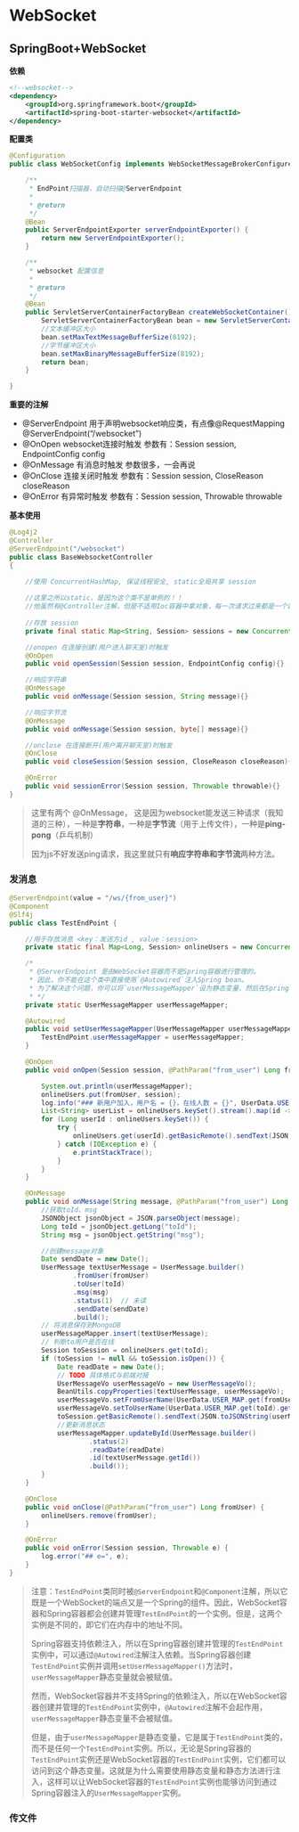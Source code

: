# WebSocket



## SpringBoot+WebSocket

**依赖**

```xml
<!--websocket-->
<dependency>
    <groupId>org.springframework.boot</groupId>
    <artifactId>spring-boot-starter-websocket</artifactId>
</dependency>
```

**配置类**

```java
@Configuration
public class WebSocketConfig implements WebSocketMessageBrokerConfigurer {

    /**
     * EndPoint扫描器，自动扫描@ServerEndpoint
     *
     * @return
     */
    @Bean
    public ServerEndpointExporter serverEndpointExporter() {
        return new ServerEndpointExporter();
    }

    /**
     * websocket 配置信息
     *
     * @return
     */
    @Bean
    public ServletServerContainerFactoryBean createWebSocketContainer() {
        ServletServerContainerFactoryBean bean = new ServletServerContainerFactoryBean();
        //文本缓冲区大小
        bean.setMaxTextMessageBufferSize(8192);
        //字节缓冲区大小
        bean.setMaxBinaryMessageBufferSize(8192);
        return bean;
    }

}
```

**重要的注解**

- @ServerEndpoint	用于声明websocket响应类，有点像@RequestMapping	@ServerEndpoint(“/websocket”)
- @OnOpen	websocket连接时触发	参数有：Session session, EndpointConfig config
- @OnMessage	有消息时触发	参数很多，一会再说
- @OnClose	连接关闭时触发	参数有：Session session, CloseReason closeReason
- @OnError	有异常时触发	参数有：Session session, Throwable throwable

**基本使用**

```java
@Log4j2
@Controller
@ServerEndpoint("/websocket")
public class BaseWebsocketController
{

	//使用 ConcurrentHashMap, 保证线程安全, static全局共享 session
	
	//这里之所以static，是因为这个类不是单例的！！
	//他虽然有@Controller注解，但是不适用Ioc容器中拿对象，每一次请求过来都是一个新的对象
	
    //存放 session
    private final static Map<String, Session> sessions = new ConcurrentHashMap<>();

    //onopen 在连接创建(用户进入聊天室)时触发
    @OnOpen
    public void openSession(Session session, EndpointConfig config){}

	//响应字符串
    @OnMessage
    public void onMessage(Session session, String message){}

	//响应字节流
    @OnMessage
    public void onMessage(Session session, byte[] message){}

    //onclose 在连接断开(用户离开聊天室)时触发
    @OnClose
    public void closeSession(Session session, CloseReason closeReason){}

    @OnError
    public void sessionError(Session session, Throwable throwable){}
}
```

> 这里有两个 @OnMessage， 这是因为websocket能发送三种请求（我知道的三种），一种是**字符串**，一种是**字节流**（用于上传文件），一种是**ping-pong**（乒乓机制）
>
> 因为js不好发送ping请求，我这里就只有**响应字符串和字节流**两种方法。



### 发消息

```java
@ServerEndpoint(value = "/ws/{from_user}")
@Component
@Slf4j
public class TestEndPoint {

    //用于存放消息 <key：发送方id , value：session>
    private static final Map<Long, Session> onlineUsers = new ConcurrentHashMap<>();

    /*
     * @ServerEndpoint 是由WebSocket容器而不是Spring容器进行管理的。
     * 因此，你不能在这个类中直接使用`@Autowired`注入Spring bean。
     * 为了解决这个问题，你可以将`userMessageMapper`设为静态变量，然后在Spring容器启动时管理 testEndPoint 这个 bean 的时候注入 userMessageMapper。
     * */
    private static UserMessageMapper userMessageMapper;

    @Autowired
    public void setUserMessageMapper(UserMessageMapper userMessageMapper) {
        TestEndPoint.userMessageMapper = userMessageMapper;
    }

    @OnOpen
    public void onOpen(Session session, @PathParam("from_user") Long fromUser) {

        System.out.println(userMessageMapper);
        onlineUsers.put(fromUser, session);
        log.info("### 新用户加入，用户名 = {}，在线人数 = {}", UserData.USER_MAP.get(fromUser).getUsername(), onlineUsers.size());
        List<String> userList = onlineUsers.keySet().stream().map(id -> UserData.USER_MAP.get(id).getUsername()).collect(Collectors.toList());
        for (Long userId : onlineUsers.keySet()) {
            try {
                onlineUsers.get(userId).getBasicRemote().sendText(JSON.toJSONString(userList));
            } catch (IOException e) {
                e.printStackTrace();
            }
        }
    }

    @OnMessage
    public void onMessage(String message, @PathParam("from_user") Long fromUser) throws IOException {
        //获取toId、msg
        JSONObject jsonObject = JSON.parseObject(message);
        Long toId = jsonObject.getLong("toId");
        String msg = jsonObject.getString("msg");

        //创建message对象
        Date sendDate = new Date();
        UserMessage textUserMessage = UserMessage.builder()
                .fromUser(fromUser)
                .toUser(toId)
                .msg(msg)
                .status(1)  // 未读
                .sendDate(sendDate)
                .build();
        // 将消息保存到MongoDB
        userMessageMapper.insert(textUserMessage);
        // 判断to用户是否在线
        Session toSession = onlineUsers.get(toId);
        if (toSession != null && toSession.isOpen()) {
            Date readDate = new Date();
            // TODO 具体格式与前端对接
            UserMessageVo userMessageVo = new UserMessageVo();
            BeanUtils.copyProperties(textUserMessage, userMessageVo);
            userMessageVo.setFromUserName(UserData.USER_MAP.get(fromUser).getUsername());
            userMessageVo.setToUserName(UserData.USER_MAP.get(toId).getUsername());
            toSession.getBasicRemote().sendText(JSON.toJSONString(userMessageVo));
            //更新消息状态
            userMessageMapper.updateById(UserMessage.builder()
                    .status(2)
                    .readDate(readDate)
                    .id(textUserMessage.getId())
                    .build());
        }
    }

    @OnClose
    public void onClose(@PathParam("from_user") Long fromUser) {
        onlineUsers.remove(fromUser);
    }

    @OnError
    public void onError(Session session, Throwable e) {
        log.error("## e=", e);
    }
}
```

> 注意：`TestEndPoint`类同时被`@ServerEndpoint`和`@Component`注解，所以它既是一个WebSocket的端点又是一个Spring的组件。因此，WebSocket容器和Spring容器都会创建并管理`TestEndPoint`的一个实例。但是，这两个实例是不同的，即它们在内存中的地址不同。
>
> Spring容器支持依赖注入，所以在Spring容器创建并管理的`TestEndPoint`实例中，可以通过`@Autowired`注解注入依赖。当Spring容器创建`TestEndPoint`实例并调用`setUserMessageMapper()`方法时，`userMessageMapper`静态变量就会被赋值。
>
> 然而，WebSocket容器并不支持Spring的依赖注入，所以在WebSocket容器创建并管理的`TestEndPoint`实例中，`@Autowired`注解不会起作用，`userMessageMapper`静态变量不会被赋值。
>
> 但是，由于`userMessageMapper`是静态变量，它是属于`TestEndPoint`类的，而不是任何一个`TestEndPoint`实例。所以，无论是Spring容器的`TestEndPoint`实例还是WebSocket容器的`TestEndPoint`实例，它们都可以访问到这个静态变量。这就是为什么需要使用静态变量和静态方法进行注入，这样可以让WebSocket容器的`TestEndPoint`实例也能够访问到通过Spring容器注入的`UserMessageMapper`实例。

### 传文件